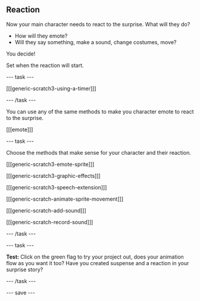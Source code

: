 ## Reaction

Now your main character needs to react to the surprise. What will they do? 
- How will they emote? 
- Will they say something, make a sound, change costumes, move? 

You decide!

Set when the reaction will start. 

--- task ---

[[[generic-scratch3-using-a-timer]]]

--- /task ---

You can use any of the same methods to make you character emote to react to the surprise.

[[[emote]]]

--- task ---

Choose the methods that make sense for your character and their reaction. 

[[[generic-scratch3-emote-sprite]]]

[[[generic-scratch3-graphic-effects]]]

[[[generic-scratch3-speech-extension]]]

[[[generic-scratch-animate-sprite-movement]]]

[[[generic-scratch-add-sound]]]

[[[generic-scratch-record-sound]]]

--- /task ---

--- task ---

**Test:** Click on the green flag to try your project out, does your animation flow as you want it too? Have you created suspense and a reaction in your surprise story? 

--- /task ---

--- save ---